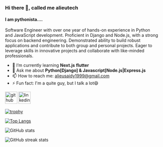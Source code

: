 ### Hi there 👋,  called me alieutech
#### I am pythonista....
Software Engineer with over one year of hands-on experience in Python and JavaScript development. Proficient in Django and Node.js, with a strong focus on backend engineering. Demonstrated ability to build robust applications and contribute to both group and personal projects. Eager to leverage skills in innovative projects and collaborate with like-minded professionals.

- 🌱 I’m currently learning **Next.js** **flutter**
- 💬 Ask me about **Python[Django] & Javascript[Node.js|Express.js** 
- 📫 How to reach me: alieusaidy1999@gmail.com 
- ⚡ Fun fact: I'm a quite guy, but I talk a lot😄 


[<img src='https://cdn.jsdelivr.net/npm/simple-icons@3.0.1/icons/github.svg' alt='github' height='40'>](https://github.com/https://github.com/alieutech)  [<img src='https://cdn.jsdelivr.net/npm/simple-icons@3.0.1/icons/linkedin.svg' alt='linkedin' height='40'>](https://www.linkedin.com/in/https://www.linkedin.com/in/alieu-saidy-b1833a27b//)  

[![trophy](https://github-profile-trophy.vercel.app/?username=alieutech)](https://github.com/ryo-ma/github-profile-trophy)

[![Top Langs](https://github-readme-stats.vercel.app/api/top-langs/?username=alieutech)](https://github.com/anuraghazra/github-readme-stats)

![GitHub stats](https://github-readme-stats.vercel.app/api?username=alieutech&show_icons=true&count_private=true)  

![GitHub streak stats](https://streak-stats.demolab.com/?user=alieutech)  
